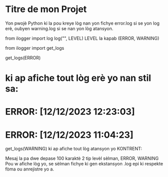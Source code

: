 # Titre de mon Projet
Yon pwojè Python ki la pou kreye lòg nan yon fichye error.log si se yon log erè, oubyen warning.log si se nan yon lòg atansyon.

from ilogger import log
log("<MESAJ>", LEVEL)
LEVEL la kapab (ERROR, WARNING)

from ilogger import get_logs

get_logs(ERROR) 
# ki ap afiche tout lòg erè yo nan stil sa:
# ERROR: [12/12/2023 12:23:03] <MESAJ>
# ERROR: [12/12/2023 11:04:23] <MESAJ>

get_logs(WARNING) ki ap afiche tout lòg atansyon yo
KONTRENT:

Mesaj la pa dwe depase 100 karaktè
2 tip levèl sèlman, ERROR, WARNING
Pou w afiche lòg yo, se sèlman fichye ki gen ekstansyon .log epi ki respekte fòma ou anrejistre yo a.
